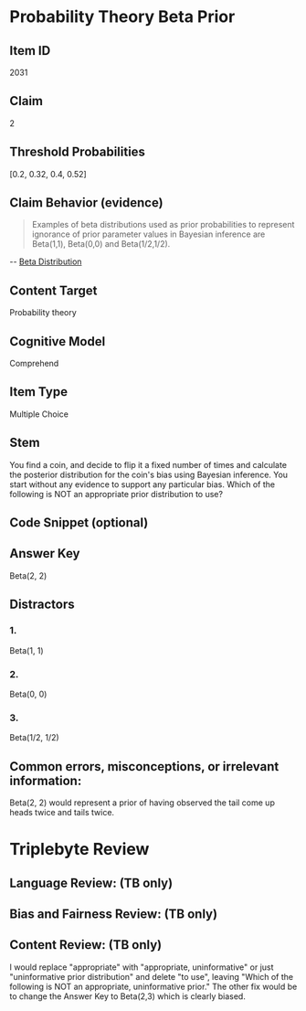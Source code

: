 # Probability Theory Beta Prior

## Item ID
2031

## Claim
2

## Threshold Probabilities
[0.2, 0.32, 0.4, 0.52]

## Claim Behavior (evidence)
> Examples of beta distributions used as prior probabilities to represent ignorance of prior parameter values in Bayesian inference are Beta(1,1), Beta(0,0) and Beta(1/2,1/2).
> 
-- [Beta Distribution](https://en.wikipedia.org/wiki/Beta_distribution#Bayesian_inference)

## Content Target
Probability theory

## Cognitive Model
Comprehend

## Item Type
Multiple Choice

## Stem
You find a coin, and decide to flip it a fixed number of times and calculate the posterior distribution for the coin's bias using Bayesian inference. You start without any evidence to support any particular bias. Which of the following is NOT an appropriate prior distribution to use?

## Code Snippet (optional)

## Answer Key
Beta(2, 2)

## Distractors
### 1.
Beta(1, 1)

### 2.
Beta(0, 0)

### 3.
Beta(1/2, 1/2)

## Common errors, misconceptions, or irrelevant information:
Beta(2, 2) would represent a prior of having observed the tail come up heads twice and tails twice.

# Triplebyte Review

## Language Review: (TB only)

## Bias and Fairness Review: (TB only)

## Content Review: (TB only)
I would replace "appropriate" with "appropriate, uninformative" or just "uninformative prior distribution" and delete "to use", leaving "Which of the following is NOT an appropriate, uninformative prior." The other fix would be to change the Answer Key to Beta(2,3) which is clearly biased.

